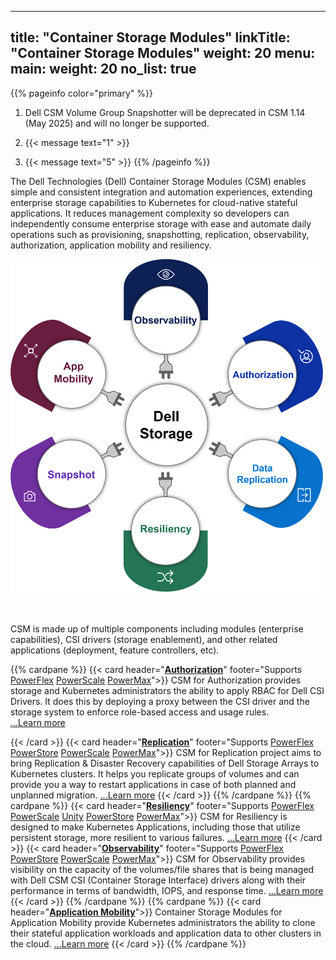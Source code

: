 
---
title: "Container Storage Modules"
linkTitle: "Container Storage Modules"
weight: 20
menu:
  main:
    weight: 20
no_list: true
---

{{% pageinfo color="primary" %}}
1. Dell CSM Volume Group Snapshotter will be deprecated in CSM 1.14 (May 2025) and will no longer be supported.

2. <span><span/>{{< message text="1" >}}

3. <span><span/>{{< message text="5" >}}
{{% /pageinfo %}}



The Dell Technologies (Dell) Container Storage Modules (CSM) enables simple and consistent integration and automation experiences, extending enterprise storage capabilities to Kubernetes for cloud-native stateful applications. It reduces management complexity so developers can independently consume enterprise storage with ease and automate daily operations such as provisioning, snapshotting, replication, observability, authorization, application mobility and resiliency.

<img src="csm_hexagon.png" alt="CSM Hex Diagram" width="500"/>

<br> <br>
CSM is made up of multiple components including modules (enterprise capabilities), CSI drivers (storage enablement), and other related applications (deployment, feature controllers, etc).

{{% cardpane %}}
  {{< card header="[**Authorization**](authorization/)"
          footer="Supports [PowerFlex](csidriver/features/powerflex/) [PowerScale](csidriver/features/powerscale/) [PowerMax](csidriver/features/powermax/)">}}
  CSM for Authorization provides storage and Kubernetes administrators the ability to apply RBAC for Dell CSI Drivers. It does this by deploying a proxy between the CSI driver and the storage system to enforce role-based access and usage rules.<br>
[...Learn more](authorization/)

  {{< /card >}}
  {{< card header="[**Replication**](replication/)"
          footer="Supports [PowerFlex](csidriver/features/powerflex/) [PowerStore](csidriver/features/powerstore/) [PowerScale](csidriver/features/powerscale/) [PowerMax](csidriver/features/powermax/)">}}
  CSM for Replication project aims to bring Replication & Disaster Recovery capabilities of Dell Storage Arrays to Kubernetes clusters. It helps you replicate groups of volumes and can provide you a way to restart applications in case of both planned and unplanned migration.
[...Learn more](replication/)
{{< /card >}}
{{% /cardpane %}}
{{% cardpane %}}
{{< card header="[**Resiliency**](resiliency/)"
          footer="Supports [PowerFlex](csidriver/features/powerflex/) [PowerScale](csidriver/features/powerscale/) [Unity](csidriver/features/unity/) [PowerStore](csidriver/features/powerstore/) [PowerMax](csidriver/features/powermax/)">}}
  CSM for Resiliency is designed to make Kubernetes Applications, including those that utilize persistent storage, more resilient to various failures.
[...Learn more](resiliency/)
  {{< /card >}}
{{< card header="[**Observability**](observability/)"
          footer="Supports [PowerFlex](csidriver/features/powerflex/) [PowerStore](csidriver/features/powerstore/) [PowerScale](csidriver/features/powerscale/) [PowerMax](csidriver/features/powermax/)">}}
 CSM for Observability provides visibility on the capacity of the volumes/file shares that is being managed with Dell CSM CSI (Container Storage Interface) drivers along with their performance in terms of bandwidth, IOPS, and response time.
[...Learn more](observability/)
  {{< /card >}}
{{% /cardpane %}}
{{% cardpane %}}
{{< card header="[**Application Mobility**](applicationmobility/)">}}
  Container Storage Modules for Application Mobility provide Kubernetes administrators the ability to clone their stateful application workloads and application data to other clusters in the cloud.
  [...Learn more](applicationmobility/)
  {{< /card >}}
{{% /cardpane %}}
